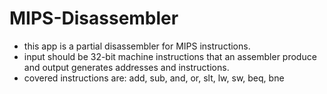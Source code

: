 # MIPS-Disassembler
- this app is a partial disassembler for MIPS instructions.
- input should be 32-bit machine instructions that an assembler produce and output generates addresses and instructions.
- covered instructions are: add, sub, and, or, slt, lw, sw, beq, bne
